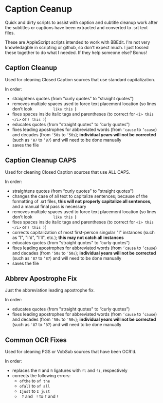 # Caption Ceanup

Quick and dirty scripts to assist with caption and subtitle cleanup work after the subtitles or captions have been extracted and converted to .srt text files.

These are AppleScript scripts intended to work with BBEdit. I'm not very knowledagble in scripting or github, so don't expect much. I just tossed these together to do what I needed. If they help someone else? Bonus!

## Caption Cleanup

Used for cleaning Closed Caption sources that use standard capitalization.

In order:
* straightens quotes (from “curly quotes” to "straight quotes")
* removes multiple spaces used to force text placement location (so lines don't look `          like this  `)
* fixes spaces inside italic tags and parentheses (to correct for `<i> this </i>` or `( this )`)
* educates quotes (from "straight quotes" to “curly quotes”)
* fixes leading apostrophes for abbreviated words (from `‘cause` to `’cause`) and decades (from `‘50s` to `’50s`); **individual years will not be corrected** (such as `‘87` to `’87`) and will need to be done manually
* saves the file

## Caption Cleanup CAPS

Used for cleaning Closed Caption sources that use ALL CAPS.

In order:
* straightens quotes (from “curly quotes” to "straight quotes")
* changes the case of all text to capitalize sentences; because of the formatting of .srt files, **this will not properly capitalize all sentences**, and a manual final pass is necessary
* removes multiple spaces used to force text placement location (so lines don't look `          like this  `)
* fixes spaces inside italic tags and parentheses (to correct for `<i> this </i>` or `( this )`)
* corrects capitalization of most first-person singular "I" instances (such as "I", "I'd", "I'll", etc.); **this may not catch all instances**
* educates quotes (from "straight quotes" to “curly quotes”)
* fixes leading apostrophes for abbreviated words (from `‘cause` to `’cause`) and decades (from `‘50s` to `’50s`); **individual years will not be corrected** (such as `‘87` to `’87`) and will need to be done manually
* saves the file

## Abbrev Apostrophe Fix

Just the abbreviation leading apostrophe fix.

In order:
* educates quotes (from "straight quotes" to “curly quotes”)
* fixes leading apostrophes for abbreviated words (from `‘cause` to `’cause`) and decades (from `‘50s` to `’50s`); **individual years will not be corrected** (such as `‘87` to `’87`) and will need to be done manually

## Common OCR Fixes

Used for cleaning PGS or VobSub sources that have been OCR'd.

In order:
* replaces the `ﬂ` and `ﬁ` ligatures with `fl` and `fi`, respectively
* corrects the following errors:
  * `ofthe` to `of the`
  * `ofall` to `of all`
  * `Ijust` to `I just`
  * ` ?` and ` !` to `?` and `!`
